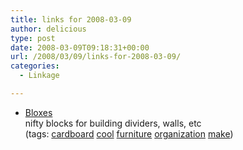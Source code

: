 ```yaml
---
title: links for 2008-03-09
author: delicious
type: post
date: 2008-03-09T09:18:31+00:00
url: /2008/03/09/links-for-2008-03-09/
categories:
  - Linkage

---
```

  * <div>
      <a href="http://bloxes.com/">Bloxes</a>
    </div>
    
    <div>
      nifty blocks for building dividers, walls, etc
    </div>
    
    <div>
      (tags: <a href="http://del.icio.us/tazzzzz/cardboard">cardboard</a> <a href="http://del.icio.us/tazzzzz/cool">cool</a> <a href="http://del.icio.us/tazzzzz/furniture">furniture</a> <a href="http://del.icio.us/tazzzzz/organization">organization</a> <a href="http://del.icio.us/tazzzzz/make">make</a>)
    </div>